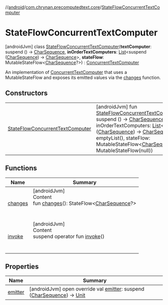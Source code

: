 //[android](../../../index.md)/[com.chrynan.precomputedtext.core](../index.md)/[StateFlowConcurrentTextComputer](index.md)



# StateFlowConcurrentTextComputer  
 [androidJvm] class [StateFlowConcurrentTextComputer](index.md)(**textComputer**: suspend () -> [CharSequence](https://kotlinlang.org/api/latest/jvm/stdlib/kotlin/-char-sequence/index.html), **inOrderTextComputers**: [List](https://kotlinlang.org/api/latest/jvm/stdlib/kotlin.collections/-list/index.html)<suspend ([CharSequence](https://kotlinlang.org/api/latest/jvm/stdlib/kotlin/-char-sequence/index.html)) -> [CharSequence](https://kotlinlang.org/api/latest/jvm/stdlib/kotlin/-char-sequence/index.html)>, **stateFlow**: MutableStateFlow<[CharSequence](https://kotlinlang.org/api/latest/jvm/stdlib/kotlin/-char-sequence/index.html)?>) : [ConcurrentTextComputer](../-concurrent-text-computer/index.md)

An implementation of [ConcurrentTextComputer](../-concurrent-text-computer/index.md) that uses a MutableStateFlow and exposes its emitted values via the [changes](changes.md) function.

   


## Constructors  
  
| | |
|---|---|
| <a name="com.chrynan.precomputedtext.core/StateFlowConcurrentTextComputer/StateFlowConcurrentTextComputer/#kotlin.coroutines.SuspendFunction0[kotlin.CharSequence]#kotlin.collections.List[kotlin.coroutines.SuspendFunction1[kotlin.CharSequence,kotlin.CharSequence]]#kotlinx.coroutines.flow.MutableStateFlow[kotlin.CharSequence?]/PointingToDeclaration/"></a>[StateFlowConcurrentTextComputer](-state-flow-concurrent-text-computer.md)| <a name="com.chrynan.precomputedtext.core/StateFlowConcurrentTextComputer/StateFlowConcurrentTextComputer/#kotlin.coroutines.SuspendFunction0[kotlin.CharSequence]#kotlin.collections.List[kotlin.coroutines.SuspendFunction1[kotlin.CharSequence,kotlin.CharSequence]]#kotlinx.coroutines.flow.MutableStateFlow[kotlin.CharSequence?]/PointingToDeclaration/"></a> [androidJvm] fun [StateFlowConcurrentTextComputer](-state-flow-concurrent-text-computer.md)(textComputer: suspend () -> [CharSequence](https://kotlinlang.org/api/latest/jvm/stdlib/kotlin/-char-sequence/index.html), inOrderTextComputers: [List](https://kotlinlang.org/api/latest/jvm/stdlib/kotlin.collections/-list/index.html)<suspend ([CharSequence](https://kotlinlang.org/api/latest/jvm/stdlib/kotlin/-char-sequence/index.html)) -> [CharSequence](https://kotlinlang.org/api/latest/jvm/stdlib/kotlin/-char-sequence/index.html)> = emptyList(), stateFlow: MutableStateFlow<[CharSequence](https://kotlinlang.org/api/latest/jvm/stdlib/kotlin/-char-sequence/index.html)?> = MutableStateFlow(null))   <br>|


## Functions  
  
|  Name |  Summary | 
|---|---|
| <a name="com.chrynan.precomputedtext.core/StateFlowConcurrentTextComputer/changes/#/PointingToDeclaration/"></a>[changes](changes.md)| <a name="com.chrynan.precomputedtext.core/StateFlowConcurrentTextComputer/changes/#/PointingToDeclaration/"></a>[androidJvm]  <br>Content  <br>fun [changes](changes.md)(): StateFlow<[CharSequence](https://kotlinlang.org/api/latest/jvm/stdlib/kotlin/-char-sequence/index.html)?>  <br><br><br>|
| <a name="com.chrynan.precomputedtext.core/ConcurrentTextComputer/invoke/#/PointingToDeclaration/"></a>[invoke](../-concurrent-text-computer/invoke.md)| <a name="com.chrynan.precomputedtext.core/ConcurrentTextComputer/invoke/#/PointingToDeclaration/"></a>[androidJvm]  <br>Content  <br>suspend operator fun [invoke](../-concurrent-text-computer/invoke.md)()  <br><br><br>|


## Properties  
  
|  Name |  Summary | 
|---|---|
| <a name="com.chrynan.precomputedtext.core/StateFlowConcurrentTextComputer/emitter/#/PointingToDeclaration/"></a>[emitter](emitter.md)| <a name="com.chrynan.precomputedtext.core/StateFlowConcurrentTextComputer/emitter/#/PointingToDeclaration/"></a> [androidJvm] open override val [emitter](emitter.md): suspend ([CharSequence](https://kotlinlang.org/api/latest/jvm/stdlib/kotlin/-char-sequence/index.html)) -> [Unit](https://kotlinlang.org/api/latest/jvm/stdlib/kotlin/-unit/index.html)   <br>|

